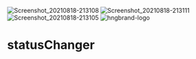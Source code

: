![Screenshot_20210818-213108](https://user-images.githubusercontent.com/54712894/129968544-108819ad-8108-40b6-ba5a-bd8fe63fe0a3.png)
![Screenshot_20210818-213111](https://user-images.githubusercontent.com/54712894/129968552-e7d64306-6091-47f7-86da-d3de26863478.png)
![Screenshot_20210818-213105](https://user-images.githubusercontent.com/54712894/129968555-b9955699-0123-4d8d-8e47-616935990ed0.png)
![hngbrand-logo](https://user-images.githubusercontent.com/54712894/129963608-011d2845-e820-4e64-940e-838d8b0e87f0.png)
# statusChanger
